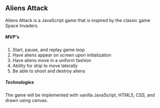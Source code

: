 ## Aliens Attack

Aliens Attack is a JavaScript game that is inspired by the classic game Space Invaders.

##### MVP's
1. Start, pause, and replay game loop
2. Have aliens appear on screen upon initialization
3. Have aliens move in a uniform fashion
4. Ability for ship to move laterally
5. Be able to shoot and destroy aliens

##### Technologies

The game will be implemented with vanilla JavaScript, HTML5, CSS, and drawn using canvas.
